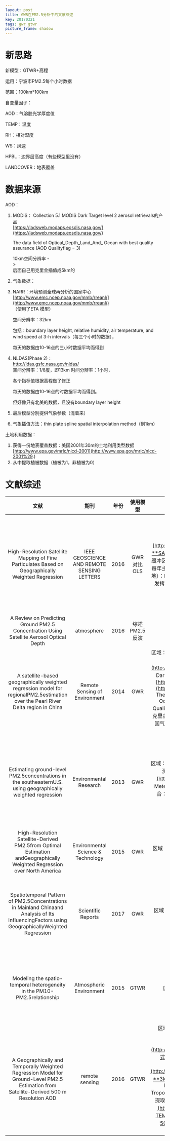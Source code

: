 ```yaml
---
layout: post
title: GWR在PM2.5分析中的文献综述
key: 20170321
tags: gwr gtwr
picture_frame: shadow
---
```



# 新思路

新模型：GTWR+高程

运用：宁波市PM2.5每个小时数据

范围：100km\*100km

自变量因子：

AOD：气溶胶光学厚度值

TEMP：温度

RH：相对湿度

WS：风速

HPBL：边界层高度（有些模型里没有）

LANDCOVER：地表覆盖

# 数据来源

AOD：

1. MODIS： Collection 5.1 MODIS Dark Target level 2  aerosol retrievals的产品  
   [https://ladsweb.modaps.eosdis.nasa.gov/](https://ladsweb.modaps.eosdis.nasa.gov/)

   The data field of  Optical\_Depth\_Land\_And\_ Ocean with best quality assurance \(AOD  Qualityflag = 3\)

   10km空间分辨率  -  
   &gt;  
   后面自己用克里金插值成5km的

2. 气象数据：

3. NARR：环境预测全球再分析的国家中心  
   [http://www.emc.ncep.noaa.gov/mmb/rreanl/](http://www.emc.ncep.noaa.gov/mmb/rreanl/)  
   （使用了ETA 模型）

   空间分辨率：32km

   包括：boundary layer height, relative humidity, air  temperature, and wind speed at 3-h intervals（每三个小时的数据），

   每天的数据由10-16点的三小时数据平均而得到

4. NLDAS\(Phase 2\)：  
   [http://ldas.gsfc.nasa.gov/nldas/ ](http://ldas.gsfc.nasa.gov/nldas/)  
    空间分辨率：1/8度，即13km  时间分辨率：1小时，

   各个指标值根据高程做了修正

   每天的数据由10-16点的时数据平均而得到。

   但好像只有北美的数据，且没有boundary layer height

5. 最后模型分别提供气象参数（混着来）

6. 气象插值方法：thin plate spline spatial interpolation method（到1km）

土地利用数据：

1. 获得一份地表覆盖数据：美国2001年30m的土地利用类型数据
   [http://www.epa.gov/mrlc/nlcd-2001](http://www.epa.gov/mrlc/nlcd-2001%29.)
2. 从中提取植被数据（植被为1，非植被为0）

# 文献综述

|                    文献                    |                    期刊                    |  年份  |   使用模型    |                    参数                    | 一些手段                                     |
| :--------------------------------------: | :--------------------------------------: | :--: | :-------: | :--------------------------------------: | :--------------------------------------- |
| High-Resolution Satellite Mapping of Fine Particulates Based on Geographically Weighted Regression | IEEE GEOSCIENCE AND REMOTE SENSING LETTERS | 2016 | GWR对比OLS  | 区域：京津冀实测点：52个 每小时[http://cnemc.cn/](http://cnemc.cn/)AOD:通过**SARA**模型计算Land Use：每年  以监测点为缓冲区1km范围进行计算工业区密度：人口密度：每年主干道长度：特定类型地类的密度（绿地、水地）：Meteorological：每年  13个站点，用最邻近发拷到监测点上  温度  湿度  大气压强建立1km格网，作分析 | 扯了SARA模型扯了GWR、OLS作出了所有区域预测的PM2.5图尺度做了1,3,10km的例子，做了对比讨论 |
| A Review on Predicting Ground PM2.5  Concentration  Using Satellite Aerosol Optical Depth |                atmosphere                | 2016 | 综述PM2.5反演 |             MLR、MEM、CTM、GWR              |                                          |
| A satellite-based geographically weighted regression model for regionalPM2.5estimation over the Pearl River Delta region in China |      Remote Sensing of Environment       | 2014 |    GWR    | 区域：珠江三角洲地区 2012/5-2013/9实测点：37个 每小时[http://cnemc.cn/](http://cnemc.cn/)AOD： Collection 5.1 MODIS Dark Target level 2  aerosol retrievals的产品[https://ladsweb.modaps.eosdis.nasa.gov/](https://ladsweb.modaps.eosdis.nasa.gov/)  The data field of  Optical\_Depth\_Land\_And\_ Ocean with best quality assurance \(AOD  Qualityflag = 3\)  10km空间分辨率  -&gt;后面自己用克里金插值成5km的Meteorological 26个站点中国气象数据网，插值到5kmTEMP：RH：WS：HPBL： | 改进了PM2.5的回归模型，用了对数出了张这一年的PM2.5预测图        |
| Estimating ground-level PM2.5concentrations in the southeasternU.S. using geographically weighted regression |          Environmental Research          | 2013 |    GWR    | 区域：美国东南地区（750km\*750km） 2003实测点：119个 每小时[http://cnemc.cn/](http://cnemc.cn/)AOD： 10km（MODIS）Meteorological NARR+NLDAS（Phrase2）混合：10kmTEMP：RH：WS：HPBL：Forest Cover：30m | 气象数据用了两个混合，需要做对比预测PM2.5和实测值的误差分析结果分析出全覆盖的PM2.5图 |
| High-Resolution Satellite-Derived PM2.5from Optimal Estimation andGeographically Weighted Regression over North America |    Environmental Science & Technology    | 2015 |    GWR    |   区域：北美地区实测点：187个AOD： 0.01度城市道路高程差大气组成   | AOD精度很高，有0.01度。通过转换                      |
| Spatiotemporal Pattern of PM2.5Concentrations in Mainland Chinaand Analysis of Its InfluencingFactors using GeographicallyWeighted Regression |            Scientific Reports            | 2017 |    GWR    | 区域：全中国　1998-2012 每年空间分辨率：1km（通过插值）![](file:///C:/Users/xwhsky/AppData/Local/Temp/enhtmlclip/Image%283%29.png) | 涉及考虑到的因子超级多空间分辨率高有技术流程图各个权重因子的全覆盖图权重大小分析 |
| Modeling the spatio-temporal heterogeneity in the PM10-PM2.5relationship |         Atmospheric Environment          | 2015 |   GTWR    |          区域：台湾 2005-2009实测点：73个          | 对比GWR、GTWR、OLS查看PM10和PM2.5的关系表现图的方式不错    |
| A Geographically and Temporally Weighted Regression Model for Ground-Level PM2.5 Estimation from Satellite-Derived 500 m Resolution AOD |              remote sensing              | 2016 |   GTWR    | 区域：中国中部（150\*50km） 2014/11-2015/2实测点：37个 每小时[http://106.37.208.233:20035/](http://106.37.208.233:20035/)AOD：SARA模式（**500m**分辨率 两天时间分辨率）[http://aeronet.gsfc.nasa.gov/](http://aeronet.gsfc.nasa.gov/)Meteorological：**3km**分辨率   每**小时**  用WRF模型提取（通过NCEP FNL Operational Model Global Tropospheric Analyses dataset（1度分辨率）来提取[http://rda.ucar.edu/dsszone/ds083.2/](http://rda.ucar.edu/dsszone/ds083.2/)）TEMP：RH：WS：PBLH：气象数据再插值到500m分辨率（cubic spline interpolation  algorithm） | 精度高，使用于城市范围分析预测每小时的PM2.5值比较GTWR、OLS、GWR、TWR |



